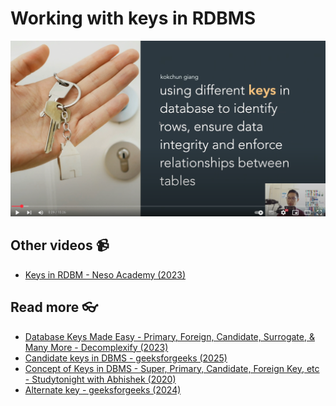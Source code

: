 # Working with keys in RDBMS

<a href="https://youtu.be/tpTe9WiK0xU" target="_blank">
  <img src="https://github.com/kokchun/assets/blob/main/data_modeling/keys_rdbms.png?raw=true" alt="keys" width="600">
</a>

## Other videos 📹

- [Keys in RDBM - Neso Academy (2023)](https://www.youtube.com/watch?v=_UZLrD_R0T4)

## Read more 👓

- [Database Keys Made Easy - Primary, Foreign, Candidate, Surrogate, & Many More - Decomplexify (2023)](https://www.youtube.com/watch?v=8wUUMOKAK-c)
- [Candidate keys in DBMS - geeksforgeeks (2025)](https://www.geeksforgeeks.org/candidate-key-in-dbms/?ref=next_article_top)
- [Concept of Keys in DBMS - Super, Primary, Candidate, Foreign Key, etc -
  Studytonight with Abhishek (2020)](https://www.youtube.com/watch?v=p3yJZH8_bsc)
- [Alternate key - geeksforgeeks (2024)](https://www.geeksforgeeks.org/sql-alternate-key/)